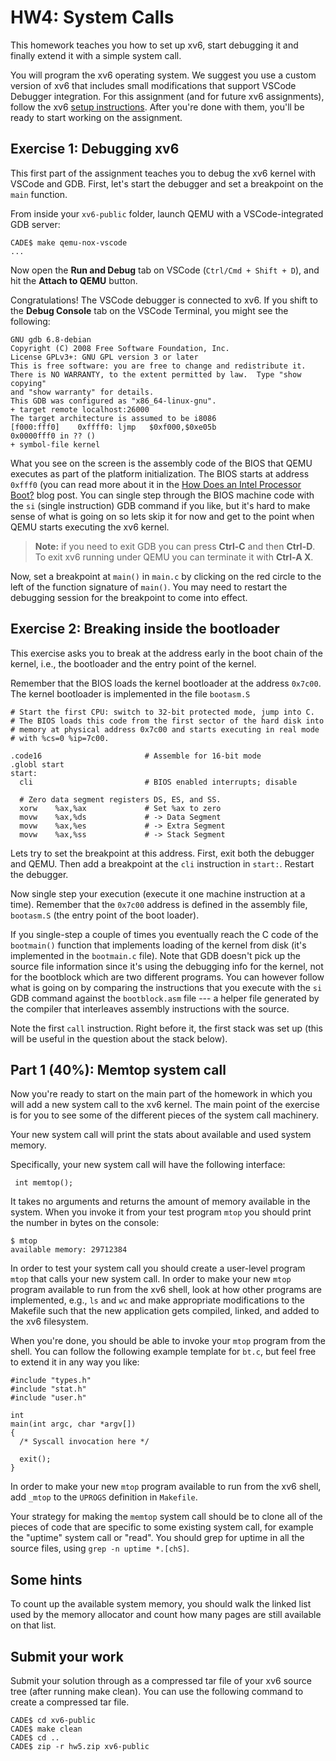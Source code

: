 

# HW4: System Calls

This homework teaches you how to set up xv6, start debugging it and finally extend it with a simple system call.


You will program the xv6 operating system. We suggest you use a custom version of xv6 that includes small modifications that support VSCode Debugger integration. For this assignment (and for future xv6 assignments), follow the xv6 [setup instructions](https://mars-research.github.io/cs5460/xv6-setup/). After you\'re done with them, you\'ll be ready to start working on the assignment.


## Exercise 1: Debugging xv6

This first part of the assignment teaches you to debug the xv6 kernel with VSCode and GDB. First, let's start the debugger and set a breakpoint on the `main` function.

From inside your `xv6-public` folder, launch QEMU with a VSCode-integrated GDB server:

``` {style="position: relative;"}
CADE$ make qemu-nox-vscode
...
```

Now open the **Run and Debug** tab on VSCode (`Ctrl/Cmd + Shift + D`), and hit the **Attach to QEMU** button. 

Congratulations! The VSCode debugger is connected to xv6. If you shift to the **Debug Console** tab on the VSCode Terminal, you might see the following: 


``` {style="position: relative;"}
GNU gdb 6.8-debian
Copyright (C) 2008 Free Software Foundation, Inc.
License GPLv3+: GNU GPL version 3 or later 
This is free software: you are free to change and redistribute it.
There is NO WARRANTY, to the extent permitted by law.  Type "show copying"
and "show warranty" for details.
This GDB was configured as "x86_64-linux-gnu".
+ target remote localhost:26000
The target architecture is assumed to be i8086
[f000:fff0]    0xffff0: ljmp   $0xf000,$0xe05b
0x0000fff0 in ?? ()
+ symbol-file kernel
```

What you see on the screen is the assembly code of the BIOS that QEMU executes as part of the platform initialization. The BIOS starts at address `0xfff0` (you can read more about it in the [How Does an Intel Processor Boot?](https://binarydebt.wordpress.com/2018/10/06/how-does-an-x86-processor-boot/) blog post. You can single step through the BIOS machine code with the `si` (single instruction) GDB command if you like, but it\'s hard to make sense of what is going on so lets skip it for now and get to the point when QEMU starts executing the xv6 kernel.

> **Note:** if you need to exit GDB you can press **Ctrl-C** and then **Ctrl-D**. To exit xv6 running under QEMU you can terminate it with **Ctrl-A X**.

Now, set a breakpoint at `main()` in `main.c` by clicking on the red circle to the left of the function signature of `main()`. You may need to restart the debugging session for the breakpoint to come into effect. 


## Exercise 2: Breaking inside the bootloader

This exercise asks you to break at the address early in the boot chain of the kernel, i.e., the bootloader and the entry point of the kernel.

Remember that the BIOS loads the kernel bootloader at the address `0x7c00`. The kernel bootloader is implemented in the file `bootasm.S`

``` {style="position: relative;"}
# Start the first CPU: switch to 32-bit protected mode, jump into C.
# The BIOS loads this code from the first sector of the hard disk into
# memory at physical address 0x7c00 and starts executing in real mode
# with %cs=0 %ip=7c00.

.code16                       # Assemble for 16-bit mode
.globl start
start:
  cli                         # BIOS enabled interrupts; disable

  # Zero data segment registers DS, ES, and SS.
  xorw    %ax,%ax             # Set %ax to zero
  movw    %ax,%ds             # -> Data Segment
  movw    %ax,%es             # -> Extra Segment
  movw    %ax,%ss             # -> Stack Segment
```

Lets try to set the breakpoint at this address. First, exit both the debugger and QEMU. Then add a breakpoint at the `cli` instruction in `start:`. Restart the debugger. 

Now single step your execution (execute it one machine instruction at a time). Remember that the `0x7c00` address is defined in the assembly file, `bootasm.S` (the entry point of the boot loader). 

If you single-step a couple of times you eventually reach the C code of the `bootmain()` function that implements loading of the kernel from disk (it\'s implemented in the `bootmain.c` file). Note that GDB doesn\'t pick up the source file information since it\'s using the debugging info for the kernel, not for the bootblock which are two different programs. You can however follow what is going on by comparing the instructions that you execute with the `si` GDB command against the `bootblock.asm` file \-\-- a helper file generated by the compiler that interleaves assembly instructions with the source.

Note the first `call` instruction. Right before it, the first stack was set up (this will be useful in the question about the stack below).

## Part 1 (40%): Memtop system call

Now you\'re ready to start on the main part of the homework in which you will add a new system call to the xv6 kernel. The main point of the exercise is for you to see some of the different pieces of the system call machinery.

Your new system call will print the stats about available and used system memory.

Specifically, your new system call will have the following interface:

``` {style="position: relative;"}
 int memtop(); 
```

It takes no arguments and returns the amount of memory available in the system. When you invoke it from your test program `mtop` you should print the number in bytes on the console:

``` {style="position: relative;"}
$ mtop
available memory: 29712384
```

In order to test your system call you should create a user-level program `mtop` that calls your new system call. In order to make your new `mtop` program available to run from the xv6 shell, look at how other programs are implemented, e.g., `ls` and `wc` and make appropriate modifications to the Makefile such that the new application gets compiled, linked, and added to the xv6 filesystem.

When you\'re done, you should be able to invoke your `mtop` program from the shell. You can follow the following example template for `bt.c`, but feel free to extend it in any way you like:

``` {style="position: relative;"}
#include "types.h"
#include "stat.h"
#include "user.h"

int
main(int argc, char *argv[])
{
  /* Syscall invocation here */

  exit();
}
```

In order to make your new `mtop` program available to run from the xv6 shell, add `_mtop` to the `UPROGS` definition in `Makefile`.

Your strategy for making the `memtop` system call should be to clone all of the pieces of code that are specific to some existing system call, for example the \"uptime\" system call or \"read\". You should grep for uptime in all the source files, using `grep -n uptime *.[chS]`.

## Some hints

To count up the available system memory, you should walk the linked list used by the memory allocator and count how many pages are still available on that list.

## Submit your work

Submit your solution through as a compressed tar file of your xv6 source tree (after running make clean). You can use the following command to create a compressed tar file.

``` {style="position: relative;"}
CADE$ cd xv6-public
CADE$ make clean
CADE$ cd ..
CADE$ zip -r hw5.zip xv6-public
```
